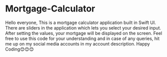 # Mortgage-Calculator
Hello everyone, 
This is a mortgage calculator application built in Swift UI.
There are sliders in the application which lets you select your desired input. 
After setting the values, your mortgage will be displayed on the screen.
Feel free to use this code for your understanding and in case of any queries, hit me up on my social media accounts in my account 
description.
Happy Coding😊😊😊
